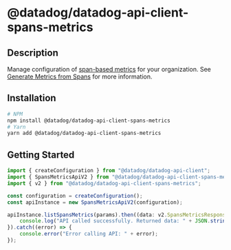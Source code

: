 # @datadog/datadog-api-client-spans-metrics

## Description

Manage configuration of [span-based metrics](https://app.datadoghq.com/apm/traces/generate-metrics) for your organization. See [Generate Metrics from Spans](https://docs.datadoghq.com/tracing/trace_pipeline/generate_metrics/) for more information.

## Installation

```sh
# NPM
npm install @datadog/datadog-api-client-spans-metrics
# Yarn
yarn add @datadog/datadog-api-client-spans-metrics
```

## Getting Started
```ts
import { createConfiguration } from "@datadog/datadog-api-client";
import { SpansMetricsApiV2 } from "@datadog/datadog-api-client-spans-metrics";
import { v2 } from "@datadog/datadog-api-client-spans-metrics";

const configuration = createConfiguration();
const apiInstance = new SpansMetricsApiV2(configuration);

apiInstance.listSpansMetrics(params).then((data: v2.SpansMetricsResponse) => {
    console.log("API called successfully. Returned data: " + JSON.stringify(data));
}).catch((error) => {
    console.error("Error calling API: " + error);
});
```